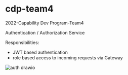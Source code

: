 # cdp-team4
2022-Capability Dev Program-Team4

Authentication / Authorization Service

Responsibilities:
- JWT based authentication
- role based access to incoming requests via Gateway

![auth drawio](https://user-images.githubusercontent.com/32555991/165336743-3dd31b4c-c876-4f41-b228-ea36d1f5b9e0.png)
